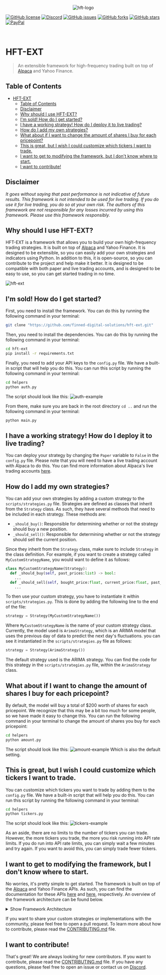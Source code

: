 <p align="center">
  <img alt="hft-logo" src="images/header.png"/>
</p>

  [![GitHub license](https://img.shields.io/github/license/finned-digital-solutions/hft-ext?style=for-the-badge)]()
  [![Discord](https://img.shields.io/discord/1058906255332229140?style=for-the-badge)](https://discord.gg/HeqqWewjea)
  [![GitHub issues](https://img.shields.io/github/issues/finned-digital-solutions/hft-ext?style=for-the-badge)](https://github.com/finned-digital-solutions/hft-ext/issues)
  [![GitHub forks](https://img.shields.io/github/forks/finned-digital-solutions/hft-ext?style=for-the-badge)](https://github.com/finned-digital-solutions/hft-ext/network)
  [![GitHub stars](https://img.shields.io/github/stars/finned-digital-solutions/hft-ext?style=for-the-badge)](https://github.com/finned-digital-solutions/hft-ext/stargazers)
  [![PayPal](https://img.shields.io/badge/Donate-PayPal-blue.svg?style=for-the-badge)](https://www.paypal.com/paypalme/flancast90)

<br>

# HFT-EXT
> An extensible framework for high-frequency trading built on top of [Alpaca](https://alpaca.markets/) and Yahoo Finance.

## Table of Contents
- [HFT-EXT](#hft-ext)
  - [Table of Contents](#table-of-contents)
  - [Disclaimer](#disclaimer)
  - [Why should I use HFT-EXT?](#why-should-i-use-hft-ext)
  - [I'm sold! How do I get started?](#im-sold-how-do-i-get-started)
  - [I have a working strategy! How do I deploy it to live trading?](#i-have-a-working-strategy-how-do-i-deploy-it-to-live-trading)
  - [How do I add my own strategies?](#how-do-i-add-my-own-strategies)
  - [What about if I want to change the amount of shares I buy for each pricepoint?](#what-about-if-i-want-to-change-the-amount-of-shares-i-buy-for-each-pricepoint)
  - [This is great, but I wish I could customize which tickers I want to trade.](#this-is-great-but-i-wish-i-could-customize-which-tickers-i-want-to-trade)
  - [I want to get to modifying the framework, but I don't know where to start.](#i-want-to-get-to-modifying-the-framework-but-i-dont-know-where-to-start)
  - [I want to contribute!](#i-want-to-contribute)


## Disclaimer
_It goes without saying that past performance is not indicative of future results. This framework is not intended to be used for live trading. If you do use it for live trading, you do so at your own risk. The authors of this framework are not responsible for any losses incurred by using this framework. Please use this framework responsibly._

## Why should I use HFT-EXT?
HFT-EXT is a framework that allows you to build your own high-frequency trading strategies. It is built on top of [Alpaca](https://alpaca.markets/) and Yahoo Finance. It is designed to be extensible, so you can easily add your own strategies and indicators using Python. In addition to this, it is open-source, so you can contribute to the project and help make it better. It is designed to be compatible with both paper and live trading accounts, and is designed to be easy to use, so you can get started trading in no time.

![hft-ext](images/example.png)


## I'm sold! How do I get started?
First, you need to install the framework. You can do this by running the following command in your terminal:
```bash
git clone "https://github.com/finned-digital-solutions/hft-ext.git"
```
Then, you need to install the dependencies. You can do this by running the following command in your terminal:
```bash
cd hft-ext
pip install -r requirements.txt
```
Finally, you need to add your API keys to the `config.py` file. We have a built-in script that will help you do this. You can run this script by running the following command in your terminal:
```bash
cd helpers
python auth.py
```
The script should look like this:
![auth-example](images/auth-example.png)

From there, make sure you are back in the root directory ``cd ..`` and run the following command in your terminal:
```bash
python main.py
```

## I have a working strategy! How do I deploy it to live trading?
You can deploy your strategy by changing the `Paper` variable to `False` in the `config.py` file. Please note that you will need to have a live trading account with Alpaca to do this. You can find more information about Alpaca's live trading accounts [here](https://alpaca.markets/docs/trading/account-plans/).


## How do I add my own strategies?
You can add your own strategies by adding a custom strategy to the `scripts/strategies.py` file. Strategies are defined as classes that inherit from the `Strategy` class. As such, they have several methods that need to be included in each strategy. These methods are:
- `_should_buy()`: Responsible for determining whether or not the strategy should buy a new position.
- `_should_sell()`: Responsible for determining whether or not the strategy should sell the current position.

Since they inherit from the `Strategy` class, make sure to include `Strategy` in the class definition. For example, if you want to create a strategy called `MyCustomStrategyName`, you would want to define it as follows:
```python
class MyCustomStrategyName(Strategy):
  def _should_buy(self, past_prices:list) -> bool:
    ...
  def _should_sell(self, bought_price:float, current_price:float, past_prices:list) -> bool:
    ...
```
  
To then use your custom strategy, you have to instantiate it within `scripts/strategies.py`. This is done by adding the following line to the end of the file:
```python
strategy = Strategy(MyCustomStrategyName())
```
Where `MyCustomStrategyName` is the name of your custom strategy class. Currently, the model used is `ArimaStrategy`, which is an ARIMA model that uses the previous day of data to predict the next day's fluctuations. you can see it instantiated in the `scripts/strategies.py` file as follows:
```python
strategy = Strategy(ArimaStrategy())
```

The default strategy used is the ARIMA strategy. You can find the code for this strategy in the `scripts/strategies.py` file, within the `ArimaStrategy` class.


## What about if I want to change the amount of shares I buy for each pricepoint?
By default, the model will buy a total of $200 worth of shares for each pricepoint. We recognize that this may be a bit too much for some people, so we have made it easy to change this. You can run the following command in your terminal to change the amount of shares you buy for each pricepoint:
```bash
cd helpers
python amount.py
```
The script should look like this:
![amount-example](images/amount-example.png)
Which is also the default setting.


## This is great, but I wish I could customize which tickers I want to trade. 
You can customize which tickers you want to trade by adding them to the `config.py` file. We have a built-in script that will help you do this. You can run this script by running the following command in your terminal:
```bash
cd helpers
python tickers.py
```
The script should look like this:
![tickers-example](images/tickers-example.png)

As an aside, there are no limits to the number of tickers you can trade. However, the more tickers you trade, the more you risk running into API rate limits. If you do run into API rate limits, you can simply wait a few minutes and try again. If you want to avoid this, you can simply trade fewer tickers.


## I want to get to modifying the framework, but I don't know where to start.
No worries, it's pretty simple to get started. The framework is built on top of the [Alpaca](https://alpaca.markets/) and Yahoo Finance APIs. As such, you can find the documentation for these APIs [here](https://alpaca.markets/docs/api-documentation/api-v2/) and [here](https://pypi.org/project/yfinance/), respectively. An overview of the framework architecture can be found below.
<details>
  <summary>Show Framework Architecture</summary>
  <pre>
|--+ hft-ext
   |--+ images: Contains images used in the README.md file.
   |--+ scripts: Contains the source code for the framework.
   |  |--+ finned-theme.json: Theme for the GUI using CustomTkinter.
   |  |--+ gui.py: Contains the GUI code.
   |  |--+ strategy.py: Contains the Strategy class and any custom strategies.
   |  |--+ trader.py: Contains the Trader class, and is responsible for trading/portfolio management.
   |--+ utils: Contains utility functions used throughout the framework.
   |  |--+ utils.py: Contains utility functions related to sqlite3.
   |  |--+ notifier.py: Contains the Notifier class, which is responsible for sending update messages between threads (e.g., GUI and Trader).
   |--+ config.py: Contains the configuration variables for the framework.
   |--+ CONTRIBUTING.md
   |--+ LICENSE
   |--+ README.md
   |--+ requirements.txt
   |--+ .gitignore
   |--+ main.py: The main entry point for the framework which calls the GUI and Trader classes.
   </pre>
</details>

If you want to share your custom strategies or implementations with the community, please feel free to open a pull request. To learn more about how to contribute, please read the [CONTRIBUTING.md](CONTRIBUTING.md) file.


## I want to contribute!
That's great! We are always looking for new contributors. If you want to contribute, please read the [CONTRIBUTING.md](CONTRIBUTING.md) file. If you have any questions, please feel free to open an issue or contact us on [Discord](https://discord.gg/HeqqWewjea).



